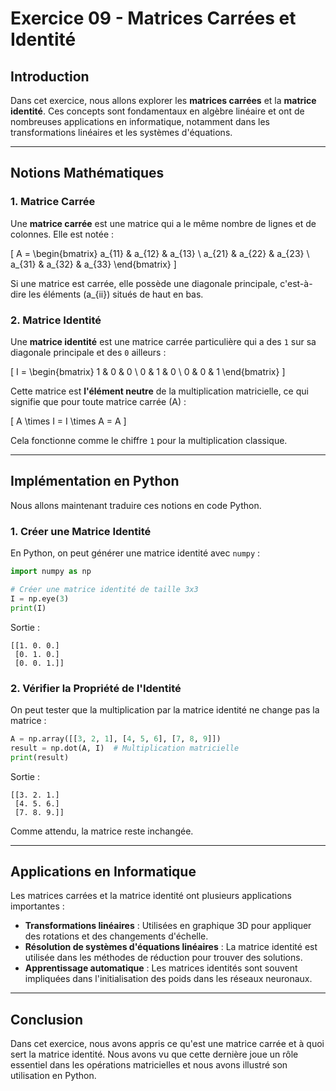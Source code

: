 # Exercice 09 - Matrices Carrées et Identité

## Introduction
Dans cet exercice, nous allons explorer les **matrices carrées** et la **matrice identité**. Ces concepts sont fondamentaux en algèbre linéaire et ont de nombreuses applications en informatique, notamment dans les transformations linéaires et les systèmes d'équations.

---

## Notions Mathématiques

### 1. Matrice Carrée
Une **matrice carrée** est une matrice qui a le même nombre de lignes et de colonnes. Elle est notée :

\[
A = \begin{bmatrix} a_{11} & a_{12} & a_{13} \\ a_{21} & a_{22} & a_{23} \\ a_{31} & a_{32} & a_{33} \end{bmatrix}
\]

Si une matrice est carrée, elle possède une diagonale principale, c'est-à-dire les éléments \(a_{ii}\) situés de haut en bas.

### 2. Matrice Identité
Une **matrice identité** est une matrice carrée particulière qui a des `1` sur sa diagonale principale et des `0` ailleurs :

\[
I = \begin{bmatrix} 1 & 0 & 0 \\ 0 & 1 & 0 \\ 0 & 0 & 1 \end{bmatrix}
\]

Cette matrice est **l'élément neutre** de la multiplication matricielle, ce qui signifie que pour toute matrice carrée \(A\) :

\[
A \times I = I \times A = A
\]

Cela fonctionne comme le chiffre `1` pour la multiplication classique.

---

## Implémentation en Python
Nous allons maintenant traduire ces notions en code Python.

### 1. Créer une Matrice Identité
En Python, on peut générer une matrice identité avec `numpy` :

```python
import numpy as np

# Créer une matrice identité de taille 3x3
I = np.eye(3)
print(I)
```

Sortie :
```
[[1. 0. 0.]
 [0. 1. 0.]
 [0. 0. 1.]]
```

### 2. Vérifier la Propriété de l'Identité
On peut tester que la multiplication par la matrice identité ne change pas la matrice :

```python
A = np.array([[3, 2, 1], [4, 5, 6], [7, 8, 9]])
result = np.dot(A, I)  # Multiplication matricielle
print(result)
```

Sortie :
```
[[3. 2. 1.]
 [4. 5. 6.]
 [7. 8. 9.]]
```
Comme attendu, la matrice reste inchangée.

---

## Applications en Informatique
Les matrices carrées et la matrice identité ont plusieurs applications importantes :

- **Transformations linéaires** : Utilisées en graphique 3D pour appliquer des rotations et des changements d'échelle.
- **Résolution de systèmes d'équations linéaires** : La matrice identité est utilisée dans les méthodes de réduction pour trouver des solutions.
- **Apprentissage automatique** : Les matrices identités sont souvent impliquées dans l'initialisation des poids dans les réseaux neuronaux.

---

## Conclusion
Dans cet exercice, nous avons appris ce qu'est une matrice carrée et à quoi sert la matrice identité. Nous avons vu que cette dernière joue un rôle essentiel dans les opérations matricielles et nous avons illustré son utilisation en Python.

